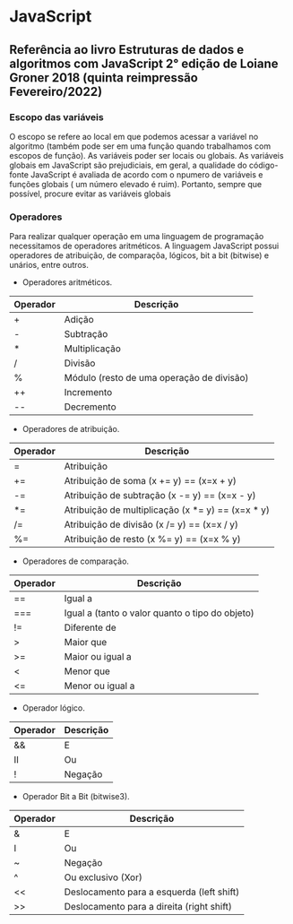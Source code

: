 # JavaScript

## Referência ao livro Estruturas de dados e algoritmos com JavaScript 2° edição de Loiane Groner 2018 (quinta reimpressão Fevereiro/2022)

### Escopo das variáveis

O escopo se refere ao local em que podemos acessar a variável no algoritmo (também pode ser em uma função quando trabalhamos com escopos de função). As variáveis poder ser locais ou globais.
As variáveis globais em JavaScript são prejudiciais, em geral, a qualidade do código-fonte JavaScript é avaliada de acordo com o npumero de variáveis e funções globais ( um número elevado é ruim). Portanto, sempre que possível, procure evitar as variáveis globais 

### Operadores
Para realizar qualquer operação em uma linguagem de programação necessitamos de operadores aritméticos. A linguagem JavaScript possui operadores de atribuição, de comparaçõa, lógicos, bit a bit (bitwise) e unários, entre outros.

- Operadores aritméticos.

| Operador| Descrição |
| ---     | ----------|
| +       | Adição    |
| -       | Subtração |
| *       | Multiplicação     |
| /       | Divisão     |
| %       | Módulo (resto de uma operação de divisão)     |
| ++      | Incremento     |
| --      | Decremento     |

- Operadores de atribuição.

| Operador| Descrição |
| ---     | ----------|
| =       | Atribuição    |
| +=      | Atribuição de soma (x += y) == (x=x + y) |
| -=      | Atribuição de subtração (x -= y) == (x=x - y)    |
| *=      | Atribuição de multiplicação (x *= y) == (x=x * y)     |
| /=      | Atribuição de divisão (x /= y) == (x=x / y)     |
| %=      | Atribuição de resto (x %= y) == (x=x % y)     |

- Operadores de comparação.

| Operador| Descrição |
| ---     | ----------|
| ==       | Igual a    |
| ===       | Igual a (tanto o valor quanto o tipo do objeto) |
| !=       | Diferente de     |
| >       | Maior que     |
| >=       | Maior ou igual a     |
| <      | Menor que     |
| <=      | Menor ou igual a     |

- Operador lógico.

| Operador| Descrição |
| ---     | ----------|
| &&       | E    |
| II       | Ou |
| !       | Negação    |

- Operador Bit a Bit (bitwise3).

| Operador| Descrição |
| ---     | ----------|
| &       | E    |
| I       | Ou |
| ~       | Negação    |
| ^       | Ou exclusivo (Xor)    |
| <<      | Deslocamento para a esquerda (left shift) |
| >>      | Deslocamento para a direita (right shift)    |
